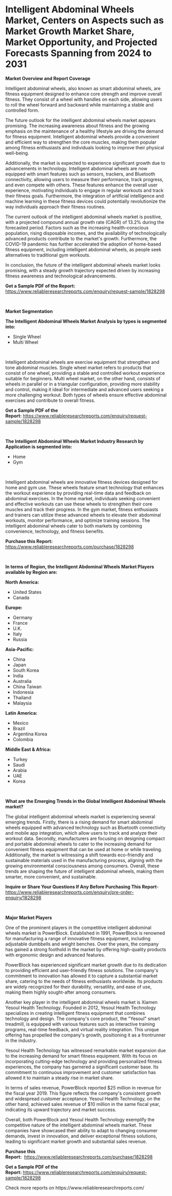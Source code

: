 <p><h1>Intelligent Abdominal Wheels Market, Centers on Aspects such as Market Growth Market Share, Market Opportunity, and Projected Forecasts Spanning from 2024 to 2031</h1></p><p><strong>Market Overview and Report Coverage</strong></p>
<p><p>Intelligent abdominal wheels, also known as smart abdominal wheels, are fitness equipment designed to enhance core strength and improve overall fitness. They consist of a wheel with handles on each side, allowing users to roll the wheel forward and backward while maintaining a stable and controlled form.</p><p>The future outlook for the intelligent abdominal wheels market appears promising. The increasing awareness about fitness and the growing emphasis on the maintenance of a healthy lifestyle are driving the demand for fitness equipment. Intelligent abdominal wheels provide a convenient and efficient way to strengthen the core muscles, making them popular among fitness enthusiasts and individuals looking to improve their physical well-being.</p><p>Additionally, the market is expected to experience significant growth due to advancements in technology. Intelligent abdominal wheels are now equipped with smart features such as sensors, trackers, and Bluetooth connectivity, allowing users to measure their performance, track progress, and even compete with others. These features enhance the overall user experience, motivating individuals to engage in regular workouts and track their fitness goals. Furthermore, the integration of artificial intelligence and machine learning in these fitness devices could potentially revolutionize the way individuals approach their fitness routines.</p><p>The current outlook of the intelligent abdominal wheels market is positive, with a projected compound annual growth rate (CAGR) of 13.2% during the forecasted period. Factors such as the increasing health-conscious population, rising disposable incomes, and the availability of technologically advanced products contribute to the market's growth. Furthermore, the COVID-19 pandemic has further accelerated the adoption of home-based fitness equipment, including intelligent abdominal wheels, as people seek alternatives to traditional gym workouts.</p><p>In conclusion, the future of the intelligent abdominal wheels market looks promising, with a steady growth trajectory expected driven by increasing fitness awareness and technological advancements.</p></p>
<p><strong>Get a Sample PDF of the Report:</strong> <a href="https://www.reliableresearchreports.com/enquiry/request-sample/1828298">https://www.reliableresearchreports.com/enquiry/request-sample/1828298</a></p>
<p>&nbsp;</p>
<p><strong>Market Segmentation</strong></p>
<p><strong>The Intelligent Abdominal Wheels Market Analysis by types is segmented into:</strong></p>
<p><ul><li>Single Wheel</li><li>Multi Wheel</li></ul></p>
<p>&nbsp;</p>
<p><p>Intelligent abdominal wheels are exercise equipment that strengthen and tone abdominal muscles. Single wheel market refers to products that consist of one wheel, providing a stable and controlled workout experience suitable for beginners. Multi wheel market, on the other hand, consists of wheels in parallel or in a triangular configuration, providing more stability and control, making it ideal for intermediate and advanced users seeking a more challenging workout. Both types of wheels ensure effective abdominal exercises and contribute to overall fitness.</p></p>
<p><strong>Get a Sample PDF of the Report:</strong>&nbsp;<a href="https://www.reliableresearchreports.com/enquiry/request-sample/1828298">https://www.reliableresearchreports.com/enquiry/request-sample/1828298</a></p>
<p>&nbsp;</p>
<p><strong>The Intelligent Abdominal Wheels Market Industry Research by Application is segmented into:</strong></p>
<p><ul><li>Home</li><li>Gym</li></ul></p>
<p>&nbsp;</p>
<p><p>Intelligent abdominal wheels are innovative fitness devices designed for home and gym use. These wheels feature smart technology that enhances the workout experience by providing real-time data and feedback on abdominal exercises. In the home market, individuals seeking convenient and effective workouts can use these wheels to strengthen their core muscles and track their progress. In the gym market, fitness enthusiasts and trainers can utilize these advanced wheels to elevate their abdominal workouts, monitor performance, and optimize training sessions. The intelligent abdominal wheels cater to both markets by combining convenience, technology, and fitness benefits.</p></p>
<p><strong>Purchase this Report:</strong>&nbsp; <a href="https://www.reliableresearchreports.com/purchase/1828298">https://www.reliableresearchreports.com/purchase/1828298</a></p>
<p>&nbsp;</p>
<p><strong>In terms of Region, the Intelligent Abdominal Wheels Market Players available by Region are:</strong></p>
<p>
    <p> <strong> North America: </strong>
        <ul>
            <li>United States</li>
            <li>Canada</li>
        </ul>
        </p> 
    <p> <strong> Europe: </strong>
        <ul>
            <li>Germany</li>
            <li>France</li>
            <li>U.K.</li>
            <li>Italy</li>
            <li>Russia</li>
        </ul>
        </p> 
    <p> <strong> Asia-Pacific: </strong>
        <ul>
            <li>China</li>
            <li>Japan</li>
            <li>South Korea</li>
            <li>India</li>
            <li>Australia</li>
            <li>China Taiwan</li>
            <li>Indonesia</li>
            <li>Thailand</li>
            <li>Malaysia</li>
        </ul>
        </p> 
    <p> <strong> Latin America: </strong>
        <ul>
            <li>Mexico</li>
            <li>Brazil</li>
            <li>Argentina Korea</li>
            <li>Colombia</li>
        </ul>
        </p> 
    <p> <strong> Middle East & Africa: </strong>
        <ul>
            <li>Turkey</li>
            <li>Saudi</li>
            <li>Arabia</li>
            <li>UAE</li>
            <li>Korea</li>
        </ul>
    </p>
    </p>
<p>&nbsp;</p>
<p><strong>What are the Emerging Trends in the Global Intelligent Abdominal Wheels market?</strong></p>
<p><p>The global intelligent abdominal wheels market is experiencing several emerging trends. Firstly, there is a rising demand for smart abdominal wheels equipped with advanced technology such as Bluetooth connectivity and mobile app integration, which allow users to track and analyze their workout data. Secondly, manufacturers are focusing on designing compact and portable abdominal wheels to cater to the increasing demand for convenient fitness equipment that can be used at home or while traveling. Additionally, the market is witnessing a shift towards eco-friendly and sustainable materials used in the manufacturing process, aligning with the growing environmental consciousness among consumers. Overall, these trends are shaping the future of intelligent abdominal wheels, making them smarter, more convenient, and sustainable.</p></p>
<p><strong>Inquire or Share Your Questions If Any Before Purchasing This Report</strong>- <a href="https://www.reliableresearchreports.com/enquiry/pre-order-enquiry/1828298">https://www.reliableresearchreports.com/enquiry/pre-order-enquiry/1828298</a></p>
<p>&nbsp;</p>
<p><strong>Major Market Players</strong></p>
<p><p>One of the prominent players in the competitive intelligent abdominal wheels market is PowerBlock. Established in 1991, PowerBlock is renowned for manufacturing a range of innovative fitness equipment, including adjustable dumbbells and weight benches. Over the years, the company has gained a strong foothold in the market by offering high-quality products with ergonomic design and advanced features.</p><p>PowerBlock has experienced significant market growth due to its dedication to providing efficient and user-friendly fitness solutions. The company's commitment to innovation has allowed it to capture a substantial market share, catering to the needs of fitness enthusiasts worldwide. Its products are widely recognized for their durability, versatility, and ease of use, making them highly sought-after among consumers.</p><p>Another key player in the intelligent abdominal wheels market is Xiamen Yesoul Health Technology. Founded in 2012, Yesoul Health Technology specializes in creating intelligent fitness equipment that combines technology and design. The company's core product, the "Yesoul" smart treadmill, is equipped with various features such as interactive training programs, real-time feedback, and virtual reality integration. This unique offering has propelled the company's growth, positioning it as a frontrunner in the industry.</p><p>Yesoul Health Technology has witnessed remarkable market expansion due to the increasing demand for smart fitness equipment. With its focus on incorporating cutting-edge technology and providing personalized fitness experiences, the company has garnered a significant customer base. Its commitment to continuous improvement and customer satisfaction has allowed it to maintain a steady rise in market share.</p><p>In terms of sales revenue, PowerBlock reported $25 million in revenue for the fiscal year 2019. This figure reflects the company's consistent growth and widespread customer acceptance. Yesoul Health Technology, on the other hand, achieved sales revenue of $10 million in the same fiscal year, indicating its upward trajectory and market success.</p><p>Overall, both PowerBlock and Yesoul Health Technology exemplify the competitive nature of the intelligent abdominal wheels market. These companies have showcased their ability to adapt to changing consumer demands, invest in innovation, and deliver exceptional fitness solutions, leading to significant market growth and substantial sales revenue.</p></p>
<p><strong>Purchase this Report:</strong>&nbsp;&nbsp;<a href="https://www.reliableresearchreports.com/purchase/1828298">https://www.reliableresearchreports.com/purchase/1828298</a></p>
<p></p>
<p><strong>Get a Sample PDF of the Report:</strong>&nbsp;<a href="https://www.reliableresearchreports.com/enquiry/request-sample/1828298">https://www.reliableresearchreports.com/enquiry/request-sample/1828298</a></p>
<p>Check more reports on https://www.reliableresearchreports.com/</p>